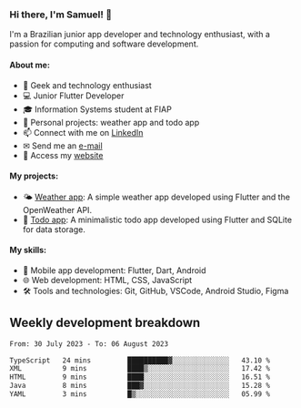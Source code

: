 ### Hi there, I'm Samuel! 👋

I'm a Brazilian junior app developer and technology enthusiast, with a passion for computing and software development.

#### About me:

- 🌟 Geek and technology enthusiast
- 💻 Junior Flutter Developer
- 🎓 Information Systems student at FIAP
- 🔭 Personal projects: weather app and todo app
- 📫 Connect with me on [LinkedIn](https://www.linkedin.com/in/samuel-s-marques/)
- ✉ Send me an [e-mail](mailto:samuel.s.marques@protonmail.com)
- 🔗 Access my [website](https://samuel-marques.me/)

#### My projects:

- 🌤️ [Weather app](https://github.com/samuel-s-marques/weather-app): A simple weather app developed using Flutter and the OpenWeather API.
- 📝 [Todo app](https://github.com/samuel-s-marques/todo-app): A minimalistic todo app developed using Flutter and SQLite for data storage.

#### My skills:

- 📱 Mobile app development: Flutter, Dart, Android
- 🌐 Web development: HTML, CSS, JavaScript
- 🛠️ Tools and technologies: Git, GitHub, VSCode, Android Studio, Figma

## Weekly development breakdown
<!--START_SECTION:waka-->

```txt
From: 30 July 2023 - To: 06 August 2023

TypeScript   24 mins         ██████████▓░░░░░░░░░░░░░░   43.10 %
XML          9 mins          ████▒░░░░░░░░░░░░░░░░░░░░   17.42 %
HTML         9 mins          ████░░░░░░░░░░░░░░░░░░░░░   16.51 %
Java         8 mins          ███▓░░░░░░░░░░░░░░░░░░░░░   15.28 %
YAML         3 mins          █▒░░░░░░░░░░░░░░░░░░░░░░░   05.99 %
```

<!--END_SECTION:waka-->
